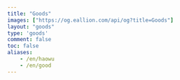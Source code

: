 ```yaml
---
title: "Goods"
images: ["https://og.eallion.com/api/og?title=Goods"]
layout: "goods"
type: 'goods'
comment: false
toc: false
aliases:
    - /en/haowu
    - /en/good
---
```

